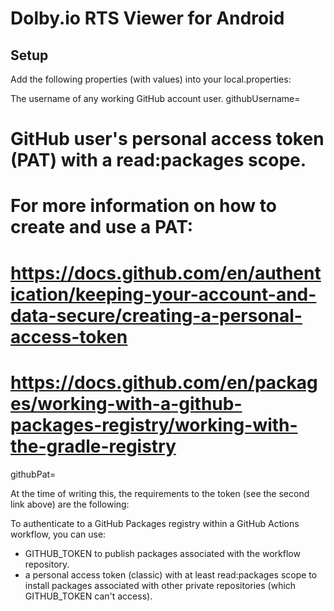 # Dolby.io RTS Viewer for Android

## Setup

Add the following properties (with values) into your local.properties:

The username of any working GitHub account user.
githubUsername=

# GitHub user's personal access token (PAT) with a read:packages scope.
# For more information on how to create and use a PAT:
# https://docs.github.com/en/authentication/keeping-your-account-and-data-secure/creating-a-personal-access-token
# https://docs.github.com/en/packages/working-with-a-github-packages-registry/working-with-the-gradle-registry
githubPat=

At the time of writing this, the requirements to the token (see the second link above) are the following:

To authenticate to a GitHub Packages registry within a GitHub Actions workflow, you can use:

- GITHUB_TOKEN to publish packages associated with the workflow repository.
- a personal access token (classic) with at least read:packages scope to install packages associated with other private repositories (which GITHUB_TOKEN can't access).
